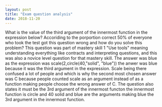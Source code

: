 ```yaml
---
layout: post
title: "Exam question analysis"
date: 2018-11-20
---
```


  What is the value of the third argument of the innermost function in the expression below? Accoriding to the porportion correct 50% of everyone who took the test got this question wrong and how do you solve this problem? This question was part of mastery skill 1 "Use tools" meaning understanding everything like contracts and interpreting questions, and this was also a novice level question for that mastery skill. The answer was blue as the expression was scale(2,circle(40,"solid", "blue")) the anwer was blue because it was the third argument in the expression. Scale being there confused a lot of people and which is why the second most chosen answer was C because people counted scale as an argument instead of as a function making people choose the wrong answer of C. The question also states it must be the 3rd argument of the innermost functon the innermost function is circle and 40 solid and blue are the arguments making blue the 3rd argument in the innermost function.
